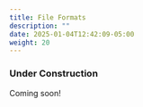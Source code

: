```yaml
---
title: File Formats
description: ""
date: 2025-01-04T12:42:09-05:00
weight: 20
---
```


<!--more-->

### Under Construction

Coming soon!
